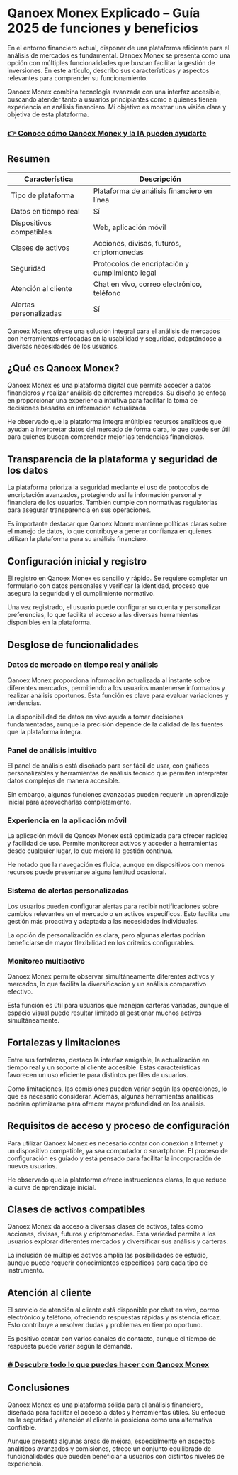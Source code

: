 # Qanoex Monex Explicado – Guía 2025 de funciones y beneficios
   
En el entorno financiero actual, disponer de una plataforma eficiente para el análisis de mercados es fundamental. Qanoex Monex se presenta como una opción con múltiples funcionalidades que buscan facilitar la gestión de inversiones. En este artículo, describo sus características y aspectos relevantes para comprender su funcionamiento.

Qanoex Monex combina tecnología avanzada con una interfaz accesible, buscando atender tanto a usuarios principiantes como a quienes tienen experiencia en análisis financiero. Mi objetivo es mostrar una visión clara y objetiva de esta plataforma.

### [👉 Conoce cómo Qanoex Monex y la IA pueden ayudarte](https://is.gd/RDqcg3)
## Resumen  
| Característica               | Descripción                                       |
|-----------------------------|-------------------------------------------------|
| Tipo de plataforma           | Plataforma de análisis financiero en línea      |
| Datos en tiempo real         | Sí                                              |
| Dispositivos compatibles     | Web, aplicación móvil                            |
| Clases de activos           | Acciones, divisas, futuros, criptomonedas       |
| Seguridad                   | Protocolos de encriptación y cumplimiento legal |
| Atención al cliente         | Chat en vivo, correo electrónico, teléfono      |
| Alertas personalizadas      | Sí                                              |

Qanoex Monex ofrece una solución integral para el análisis de mercados con herramientas enfocadas en la usabilidad y seguridad, adaptándose a diversas necesidades de los usuarios.

## ¿Qué es Qanoex Monex?  
Qanoex Monex es una plataforma digital que permite acceder a datos financieros y realizar análisis de diferentes mercados. Su diseño se enfoca en proporcionar una experiencia intuitiva para facilitar la toma de decisiones basadas en información actualizada.

He observado que la plataforma integra múltiples recursos analíticos que ayudan a interpretar datos del mercado de forma clara, lo que puede ser útil para quienes buscan comprender mejor las tendencias financieras.

## Transparencia de la plataforma y seguridad de los datos  
La plataforma prioriza la seguridad mediante el uso de protocolos de encriptación avanzados, protegiendo así la información personal y financiera de los usuarios. También cumple con normativas regulatorias para asegurar transparencia en sus operaciones.

Es importante destacar que Qanoex Monex mantiene políticas claras sobre el manejo de datos, lo que contribuye a generar confianza en quienes utilizan la plataforma para su análisis financiero.

## Configuración inicial y registro  
El registro en Qanoex Monex es sencillo y rápido. Se requiere completar un formulario con datos personales y verificar la identidad, proceso que asegura la seguridad y el cumplimiento normativo.

Una vez registrado, el usuario puede configurar su cuenta y personalizar preferencias, lo que facilita el acceso a las diversas herramientas disponibles en la plataforma.

## Desglose de funcionalidades  
### Datos de mercado en tiempo real y análisis  
Qanoex Monex proporciona información actualizada al instante sobre diferentes mercados, permitiendo a los usuarios mantenerse informados y realizar análisis oportunos. Esta función es clave para evaluar variaciones y tendencias.

La disponibilidad de datos en vivo ayuda a tomar decisiones fundamentadas, aunque la precisión depende de la calidad de las fuentes que la plataforma integra.

### Panel de análisis intuitivo  
El panel de análisis está diseñado para ser fácil de usar, con gráficos personalizables y herramientas de análisis técnico que permiten interpretar datos complejos de manera accesible.

Sin embargo, algunas funciones avanzadas pueden requerir un aprendizaje inicial para aprovecharlas completamente.

### Experiencia en la aplicación móvil  
La aplicación móvil de Qanoex Monex está optimizada para ofrecer rapidez y facilidad de uso. Permite monitorear activos y acceder a herramientas desde cualquier lugar, lo que mejora la gestión continua.

He notado que la navegación es fluida, aunque en dispositivos con menos recursos puede presentarse alguna lentitud ocasional.

### Sistema de alertas personalizadas  
Los usuarios pueden configurar alertas para recibir notificaciones sobre cambios relevantes en el mercado o en activos específicos. Esto facilita una gestión más proactiva y adaptada a las necesidades individuales.

La opción de personalización es clara, pero algunas alertas podrían beneficiarse de mayor flexibilidad en los criterios configurables.

### Monitoreo multiactivo  
Qanoex Monex permite observar simultáneamente diferentes activos y mercados, lo que facilita la diversificación y un análisis comparativo efectivo.

Esta función es útil para usuarios que manejan carteras variadas, aunque el espacio visual puede resultar limitado al gestionar muchos activos simultáneamente.

## Fortalezas y limitaciones  
Entre sus fortalezas, destaco la interfaz amigable, la actualización en tiempo real y un soporte al cliente accesible. Estas características favorecen un uso eficiente para distintos perfiles de usuarios.

Como limitaciones, las comisiones pueden variar según las operaciones, lo que es necesario considerar. Además, algunas herramientas analíticas podrían optimizarse para ofrecer mayor profundidad en los análisis.

## Requisitos de acceso y proceso de configuración  
Para utilizar Qanoex Monex es necesario contar con conexión a Internet y un dispositivo compatible, ya sea computador o smartphone. El proceso de configuración es guiado y está pensado para facilitar la incorporación de nuevos usuarios.

He observado que la plataforma ofrece instrucciones claras, lo que reduce la curva de aprendizaje inicial.

## Clases de activos compatibles  
Qanoex Monex da acceso a diversas clases de activos, tales como acciones, divisas, futuros y criptomonedas. Esta variedad permite a los usuarios explorar diferentes mercados y diversificar sus análisis y carteras.

La inclusión de múltiples activos amplia las posibilidades de estudio, aunque puede requerir conocimientos específicos para cada tipo de instrumento.

## Atención al cliente  
El servicio de atención al cliente está disponible por chat en vivo, correo electrónico y teléfono, ofreciendo respuestas rápidas y asistencia eficaz. Esto contribuye a resolver dudas y problemas en tiempo oportuno.

Es positivo contar con varios canales de contacto, aunque el tiempo de respuesta puede variar según la demanda.

### [🔥 Descubre todo lo que puedes hacer con Qanoex Monex](https://is.gd/RDqcg3)
## Conclusiones  
Qanoex Monex es una plataforma sólida para el análisis financiero, diseñada para facilitar el acceso a datos y herramientas útiles. Su enfoque en la seguridad y atención al cliente la posiciona como una alternativa confiable.

Aunque presenta algunas áreas de mejora, especialmente en aspectos analíticos avanzados y comisiones, ofrece un conjunto equilibrado de funcionalidades que pueden beneficiar a usuarios con distintos niveles de experiencia.